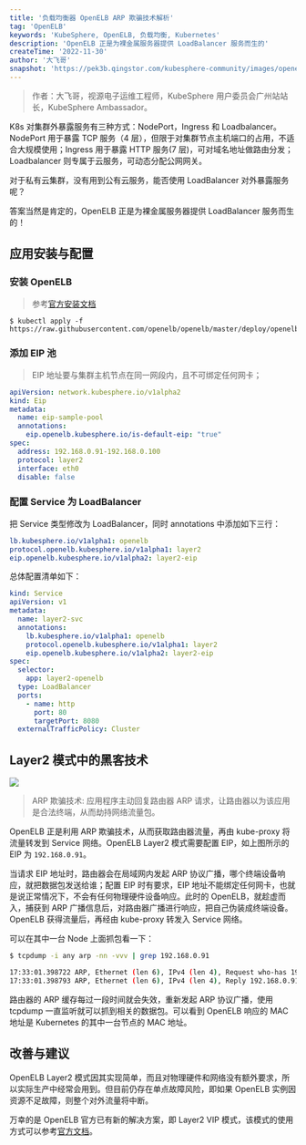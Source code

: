 ```yaml
---
title: '负载均衡器 OpenELB ARP 欺骗技术解析'
tag: 'OpenELB'
keywords: 'KubeSphere, OpenELB, 负载均衡, Kubernetes'
description: 'OpenELB 正是为裸金属服务器提供 LoadBalancer 服务而生的'
createTime: '2022-11-30'
author: '大飞哥'
snapshot: 'https://pek3b.qingstor.com/kubesphere-community/images/openelb-arp-cover.png'
---
```


> 作者：大飞哥，视源电子运维工程师，KubeSphere 用户委员会广州站站长，KubeSphere Ambassador。

K8s 对集群外暴露服务有三种方式：NodePort，Ingress 和 Loadbalancer。NodePort 用于暴露 TCP 服务（4 层），但限于对集群节点主机端口的占用，不适合大规模使用；Ingress 用于暴露 HTTP 服务(7 层)，可对域名地址做路由分发；Loadbalancer 则专属于云服务，可动态分配公网网关。

对于私有云集群，没有用到公有云服务，能否使用 LoadBalancer 对外暴露服务呢？

答案当然是肯定的，OpenELB 正是为裸金属服务器提供 LoadBalancer 服务而生的！

## 应用安装与配置

### 安装 OpenELB

> 参考[官方安装文档](https://openelb.io/docs/getting-started/installation/install-openelb-on-kubernetes/)

```shell
$ kubectl apply -f https://raw.githubusercontent.com/openelb/openelb/master/deploy/openelb.yaml
```

### 添加 EIP 池

> EIP 地址要与集群主机节点在同一网段内，且不可绑定任何网卡；

```yaml
apiVersion: network.kubesphere.io/v1alpha2
kind: Eip
metadata:
  name: eip-sample-pool
  annotations:
    eip.openelb.kubesphere.io/is-default-eip: "true"
spec:
  address: 192.168.0.91-192.168.0.100
  protocol: layer2
  interface: eth0
  disable: false
```

### 配置 Service 为 LoadBalancer

把 Service 类型修改为 LoadBalancer，同时 annotations 中添加如下三行：

```yaml
lb.kubesphere.io/v1alpha1: openelb
protocol.openelb.kubesphere.io/v1alpha1: layer2
eip.openelb.kubesphere.io/v1alpha2: layer2-eip
```

总体配置清单如下：

```yaml
kind: Service
apiVersion: v1
metadata:
  name: layer2-svc
  annotations:
    lb.kubesphere.io/v1alpha1: openelb
    protocol.openelb.kubesphere.io/v1alpha1: layer2
    eip.openelb.kubesphere.io/v1alpha2: layer2-eip
spec:
  selector:
    app: layer2-openelb
  type: LoadBalancer
  ports:
    - name: http
      port: 80
      targetPort: 8080
  externalTrafficPolicy: Cluster
```

## Layer2 模式中的黑客技术


![](https://files.mdnice.com/user/2166/ff880d68-be25-4def-8cd6-b09a032ae753.png)

> ARP 欺骗技术: 应用程序主动回复路由器 ARP 请求，让路由器以为该应用是合法终端，从而劫持网络流量包。

OpenELB 正是利用 ARP 欺骗技术，从而获取路由器流量，再由 kube-proxy 将流量转发到 Service 网络。OpenELB Layer2 模式需要配置 EIP，如上图所示的 EIP 为 `192.168.0.91`。

当请求 EIP 地址时，路由器会在局域网内发起 ARP 协议广播，哪个终端设备响应，就把数据包发送给谁；配置 EIP 时有要求，EIP 地址不能绑定任何网卡，也就是说正常情况下，不会有任何物理硬件设备响应。此时的 OpenELB，就趁虚而入，捕获到 ARP 广播信息后，对路由器广播进行响应，把自己伪装成终端设备。OpenELB 获得流量后，再经由 kube-proxy 转发入 Service 网络。

可以在其中一台 Node 上面抓包看一下：

```bash
$ tcpdump -i any arp -nn -vvv | grep 192.168.0.91

17:33:01.398722 ARP, Ethernet (len 6), IPv4 (len 4), Request who-has 192.168.0.91 (ff:ff:ff:ff:ff:ff) tell 192.168.0.91, length 46
17:33:01.398793 ARP, Ethernet (len 6), IPv4 (len 4), Reply 192.168.0.91 is-at 52:54:22:3a:e6:6e, length 46
```

路由器的 ARP 缓存每过一段时间就会失效，重新发起 ARP 协议广播，使用 tcpdump 一直监听就可以抓到相关的数据包。可以看到 OpenELB 响应的 MAC 地址是 Kubernetes 的其中一台节点的 MAC 地址。

## 改善与建议

OpenELB Layer2 模式因其实现简单，而且对物理硬件和网络没有额外要求，所以实际生产中经常会用到。但目前仍存在单点故障风险，即如果 OpenELB 实例因资源不足故障，则整个对外流量将中断。

万幸的是 OpenELB 官方已有新的解决方案，即 Layer2 VIP 模式，该模式的使用方式可以参考[官方文档](https://openelb.io/docs/concepts/vip-mode-beta/)。